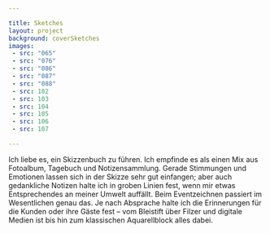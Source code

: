 ```yaml
---

title: Sketches
layout: project
background: coverSketches
images:
 - src: "065"
 - src: "076"
 - src: "086"
 - src: "087"
 - src: "088"
 - src: 102
 - src: 103
 - src: 104
 - src: 105
 - src: 106
 - src: 107

---
```


Ich liebe es, ein Skizzenbuch zu führen. Ich empfinde es als einen Mix aus Fotoalbum, Tagebuch und Notizensammlung.
Gerade Stimmungen und Emotionen lassen sich in der Skizze sehr gut einfangen; aber auch gedankliche Notizen halte ich in groben Linien fest, wenn mir etwas Entsprechendes an meiner Umwelt auffällt.
Beim Eventzeichnen passiert im Wesentlichen genau das. Je nach Absprache halte ich die Erinnerungen für die Kunden oder ihre Gäste fest – vom Bleistift über Filzer und digitale Medien ist bis hin zum klassischen Aquarellblock alles dabei.